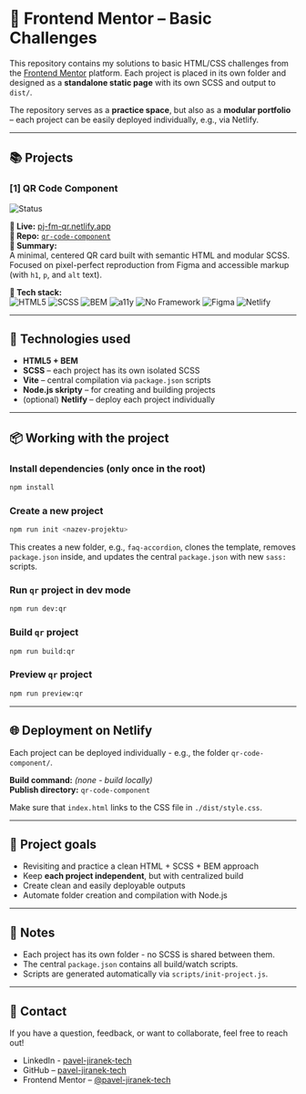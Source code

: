 # 🧱 Frontend Mentor – Basic Challenges

This repository contains my solutions to basic HTML/CSS challenges from the [Frontend Mentor](https://www.frontendmentor.io/) platform.
Each project is placed in its own folder and designed as a **standalone static page** with its own SCSS and output to `dist/`.

The repository serves as a **practice space**, but also as a **modular portfolio** – each project can be easily deployed individually, e.g., via Netlify.

---

## 📚 Projects

### [1] QR Code Component
![Status](https://img.shields.io/badge/status-🚀%20deployed-brightgreen)  

**🔗 Live:** [pj-fm-qr.netlify.app](https://pj-fm-qr.netlify.app/)  
**📁 Repo:** [`qr-code-component`](https://github.com/pavel-jiranek-tech/frontend-mentor-basic/tree/main/qr-code-component)  
**📝 Summary:**  
A minimal, centered QR card built with semantic HTML and modular SCSS.  
Focused on pixel-perfect reproduction from Figma and accessible markup (with `h1`, `p`, and `alt` text).  

**🔧 Tech stack:**  
![HTML5](https://img.shields.io/badge/HTML5-%23E34F26.svg?&logo=html5&logoColor=white)
![SCSS](https://img.shields.io/badge/SCSS-%23CD6799.svg?&logo=sass&logoColor=white)
![BEM](https://img.shields.io/badge/BEM-blue)
![a11y](https://img.shields.io/badge/Accessibility_AA-5cb85c)
![No Framework](https://img.shields.io/badge/No_Framework-lightgrey)
![Figma](https://img.shields.io/badge/Figma_Design-FF7262?logo=figma&logoColor=white)
![Netlify](https://img.shields.io/badge/Netlify-00C7B7?logo=netlify&logoColor=white)

---

## 🚀 Technologies used

- **HTML5 + BEM**
- **SCSS** – each project has its own isolated SCSS
- **Vite** – central compilation via `package.json` scripts
- **Node.js skripty** – for creating and building projects
- (optional) **Netlify** – deploy each project individually

---

## 📦 Working with the project

### Install dependencies (only once in the root)

```bash
npm install
```

### Create a new project

```bash
npm run init <nazev-projektu>
```

This creates a new folder, e.g., `faq-accordion`, clones the template, removes `package.json` inside, and updates the central `package.json` with new `sass:` scripts.

### Run `qr` project in dev mode

```bash
npm run dev:qr
```

### Build `qr` project

```bash
npm run build:qr
```

### Preview `qr` project

```bash
npm run preview:qr
```

---

## 🌐 Deployment on Netlify

Each project can be deployed individually - e.g., the folder `qr-code-component/`.

**Build command:** *(none - build locally)*  
**Publish directory:** `qr-code-component`

Make sure that `index.html` links to the CSS file in `./dist/style.css`.

---

## 🧠 Project goals

- Revisiting and practice a clean HTML + SCSS + BEM approach
- Keep **each project independent**, but with centralized build
- Create clean and easily deployable outputs
- Automate folder creation and compilation with Node.js

---

## 📌 Notes

- Each project has its own folder - no SCSS is shared between them.
- The central `package.json` contains all build/watch scripts.
- Scripts are generated automatically via `scripts/init-project.js`.

---

## 🤝 Contact

If you have a question, feedback, or want to collaborate, feel free to reach out!

- LinkedIn - [pavel-jiranek-tech](https://www.linkedin.com/in/pavel-jiranek-tech/)
- GitHub – [pavel-jiranek-tech](https://github.com/pavel-jiranek-tech)
- Frontend Mentor – [@pavel-jiranek-tech](https://www.frontendmentor.io/profile/pavel-jiranek-tech)